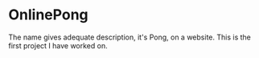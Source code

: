 # OnlinePong
The name gives adequate description, it's Pong, on a website. This is the first project I have worked on.
